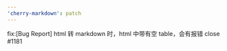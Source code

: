 ```yaml
---
'cherry-markdown': patch
---
```


fix:[Bug Report] html 转 markdown 时，html 中带有空 table，会有报错 close #1181